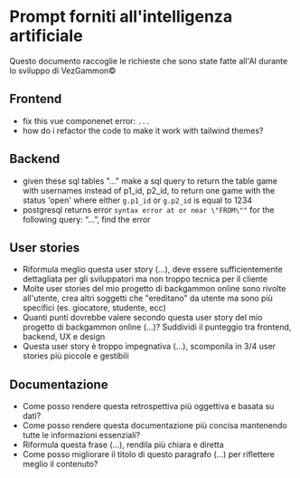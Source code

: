 # Prompt forniti all'intelligenza artificiale
Questo documento raccoglie le richieste che sono state fatte all'AI durante lo sviluppo di VezGammon©

## Frontend
- fix this vue componenet error: `...`
- how do i refactor the code to make it work with tailwind themes?

## Backend
- given these sql tables "..." make a sql query to return the table game with usernames instead of p1_id, p2_id, to return one game with the status 'open' where either `g.p1_id` or `g.p2_id` is equal to 1234
- postgresql returns error `syntax error at or near \"FROM\""` for the following query: “...”, find the error

## User stories
- Riformula meglio questa user story (...), deve essere sufficientemente dettagliata per gli sviluppatori ma non troppo tecnica per il cliente
- Molte user stories del mio progetto di backgammon online sono rivolte all'utente, crea altri soggetti che "ereditano" da utente ma sono più specifici (es. giocatore, studente, ecc)
- Quanti punti dovrebbe valere secondo questa user story del mio progetto di backgammon online (...)? Suddividi il punteggio tra frontend, backend, UX e design
- Questa user story è troppo impegnativa (...), scomponila in 3/4 user stories più piccole e gestibili

## Documentazione
- Come posso rendere questa retrospettiva più oggettiva e basata su dati?
- Come posso rendere questa documentazione più concisa mantenendo tutte le informazioni essenziali?
- Riformula questa frase (...), rendila più chiara e diretta
- Come posso migliorare il titolo di questo paragrafo (...) per riflettere meglio il contenuto?
